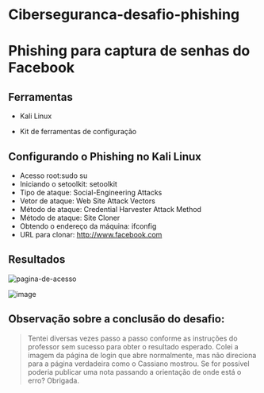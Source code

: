 # Ciberseguranca-desafio-phishing
# Phishing para captura de senhas do Facebook

## Ferramentas

* Kali Linux

* Kit de ferramentas de configuração



## Configurando o Phishing no Kali Linux

* Acesso root:sudo su
* Iniciando o setoolkit: setoolkit
* Tipo de ataque: Social-Engineering Attacks
* Vetor de ataque: Web Site Attack Vectors
* Método de ataque: Credential Harvester Attack Method 
* Método de ataque: Site Cloner
* Obtendo o endereço da máquina: ifconfig
* URL para clonar: http://www.facebook.com

## Resultados
![pagina-de-acesso](https://github.com/user-attachments/assets/d8c33b42-5923-40a9-97bb-7814389aa896)

![image](https://github.com/user-attachments/assets/1acae7ab-1c56-46af-a52b-45ffefb78667)

## Observação sobre a conclusão do desafio:

> Tentei diversas vezes passo a passo conforme as instruções do professor sem sucesso para obter o resultado esperado.
> Colei a imagem da página de login que abre normalmente, mas não direciona para a página verdadeira como o Cassiano mostrou.
> Se for possível poderia publicar uma nota passando a orientação de onde está o erro? Obrigada.
